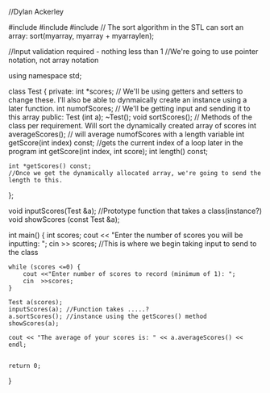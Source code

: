 //Dylan Ackerley

#include <iomanip>
#include <iostream>
#include <algorithm> // The sort algorithm in the STL can sort an array: sort(myarray, myarray + myarraylen);

//Input validation required - nothing less than 1
//We're going to use pointer notation, not array notation


using namespace std;


class Test {
private:
    int *scores; // We'll be using getters and setters to change these. I'll also be able to dynmaically create an instance using a later function.
    int numofScores; // We'll be getting input and sending it to this array
public:
    Test (int a);
    ~Test();
    void sortScores(); // Methods of the class per requirement. Will sort the dynamically created array of scores
    int averageScores(); // will average numofScores with a length variable
    int getScore(int index) const; //gets the current index of a loop later in the program
    int getScore(int index, int score);
    int length() const;

    int *getScores() const;
    //Once we get the dynamically allocated array, we're going to send the length to this.

};

void inputScores(Test &a); //Prototype function that takes a class(instance?)
void showScores (const Test &a);

int main() {
    int scores;
    cout << "Enter the number of scores you will be inputting: ";
    cin >> scores; //This is where we begin taking input to send to the class

    while (scores <=0) {
        cout <<"Enter number of scores to record (minimum of 1): ";
        cin  >>scores;
    }

    Test a(scores);
    inputScores(a); //Function takes .....?
    a.sortScores(); //instance using the getScores() method
    showScores(a);

    cout << "The average of your scores is: " << a.averageScores() << endl;


    return 0;
}
